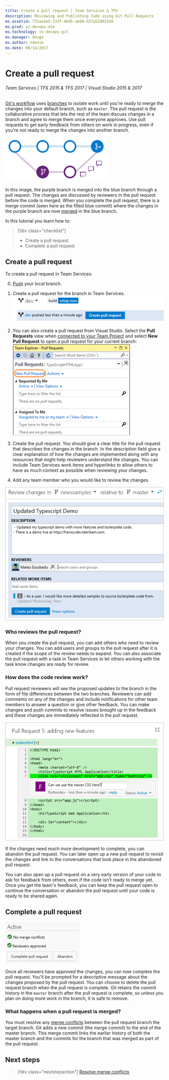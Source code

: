 ```yaml
---
title: Create a pull request | Team Services & TFS
description: Reviewing and Publishing Code using Git Pull Requests
ms.assetid: 731eeda5-133f-46d5-ab60-b27a5280210d
ms.prod: vs-devops-alm
ms.technology: vs-devops-git
ms.manager: douge
ms.author: sdanie
ms.date: 08/14/2017
---
```


#  Create a pull request

###### Team Services | TFS 2015 & TFS 2017 | Visual Studio 2015 & 2017

[Git's workflow](gitworkflow.md) uses [branches](branches.md) to isolate work until you're ready to merge the changes into your default branch, such as `master`. 
The pull request is the collaborative process that lets the rest of the team discuss changes in a branch and agree to merge them once everyone approves.
Use pull requests to get early feedback from others on work in progress, even if you're not ready to merge the changes into another branch.

![Merging a Git branch into its parent via a pull request](_img/merge.png)

In this image, the purple branch is merged into the blue branch through a pull request. The changes are discussed by reviewers in the pull request before the code is merged.
When you complete the pull request, there is a merge commit (seen here as the filled blue commit) where the changes in the purple branch are now [merged](merging.md) in the blue branch. 

In this tutorial you learn how to:

> [!div class="checklist"]
> * Create a pull request
> * Complete a pull request

## Create a pull request

To create a pull request in Team Services:

0. [Push](pushing.md) your local branch.
0. Create a pull request for the branch in Team Services.   
![Creating a pull request in Team Services](_img/createpullrequest.gif)   

0. You can also create a pull request from Visual Studio. Select the **Pull Requests** view when [connected to your Team Project](../../setup-admin/team-services/connect-to-visual-studio-team-services.md) and select **New Pull Request** to open a pull request for your
current branch:   
![Add a Pull Request from Visual Studio](_img/vs_pull_requests.png)   

0. Create the pull request. You should give a clear title for the pull request that describes the changes in the branch. In the description field give a clear explanation of 
how the changes are implemented along with any resources that might help reviewers understand the changes. 
You can include Team Services work items and hyperlinks to allow others to have as much context as possible when reviewing your changes.
0. Add any team member who you would like to review the changes. 

![Adding detail to a pull request](_img/pull-request-detail.png)

### Who reviews the pull request?

When you create the pull request, you can add others who need to review your changes. You can add users and groups to the pull request after it is created if the scope of the
review needs to expand. You can also associate the pull request with a task in Team Services to let others working with the task know changes are ready for review.

### How does the code review work?

Pull request reviewers will see the proposed updates to the branch in the form of file differences between the two branches. Reviewers can add comments on any of the changes and 
include notifications for other team members to answer a question or give other feedback. You can make changes and push commits to resolve issues brought up in the feedback and these 
changes are immediately reflected in the pull request.

![Adding comments to a Team Services Pull request](_img/pull_request_comment.png)

If the changes need much more development to complete, you can abandon the pull request. You can later open up a new pull request to
revisit the changes and link to the conversations that took place in the abandoned pull request. 

You can also open up a pull request on a very early version of your code to ask for feedback from others, even if the code isn't ready to merge yet. 
Once you get the team's feedback, you can keep the pull request open to continue the conversation or abandon the pull request until your code is ready to be shared again. 

## Complete a pull request

![Completing a pull request in Team Services](_img/completepull.gif)

Once all reviewers have approved the changes, you can now complete the pull request. You'll be prompted for a descriptive message about the changes proposed by the pull
request. You can choose to delete the pull request branch when the pull request is complete. Git retains the commit history in the `master` branch after the pull request is complete, 
so unless you plan on doing more work in the branch, it is safe to remove. 

### What happens when a pull request is merged?
You must resolve any [merge conflicts](merging.md) between the pull request branch the target branch. Git adds
a new commit (the *merge commit*) to the end of the master branch. This merge commit links the earlier history of both the master branch and the commits for the branch
that was merged as part of the pull request.

## Next steps

> [!div class="nextstepaction"]
> [Resolve merge conflicts](merging.md)